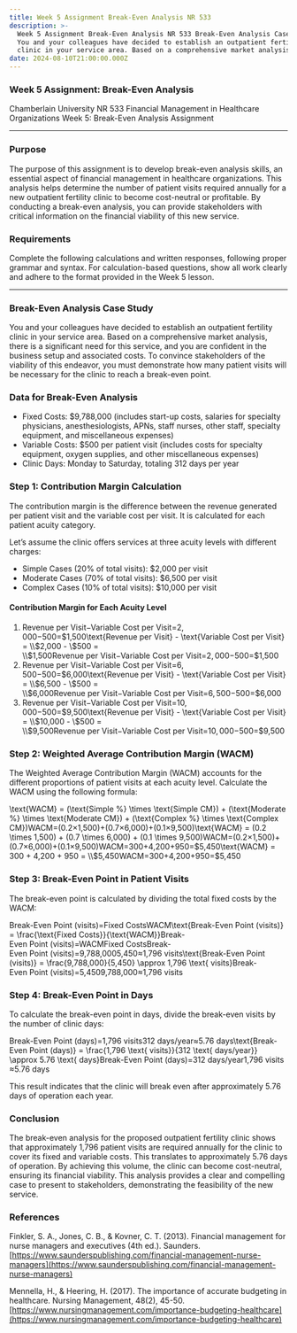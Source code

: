 ```yaml
---
title: Week 5 Assignment Break-Even Analysis NR 533
description: >-
  Week 5 Assignment Break-Even Analysis NR 533 Break-Even Analysis Case Study
  You and your colleagues have decided to establish an outpatient fertility
  clinic in your service area. Based on a comprehensive market analysis
date: 2024-08-10T21:00:00.000Z
---
```


### Week 5 Assignment: Break-Even Analysis

Chamberlain University
NR 533 Financial Management in Healthcare Organizations
Week 5: Break-Even Analysis Assignment

***

### Purpose

The purpose of this assignment is to develop break-even analysis skills, an essential aspect of financial management in healthcare organizations. This analysis helps determine the number of patient visits required annually for a new outpatient fertility clinic to become cost-neutral or profitable. By conducting a break-even analysis, you can provide stakeholders with critical information on the financial viability of this new service.

### Requirements

Complete the following calculations and written responses, following proper grammar and syntax. For calculation-based questions, show all work clearly and adhere to the format provided in the Week 5 lesson.

***

### Break-Even Analysis Case Study

You and your colleagues have decided to establish an outpatient fertility clinic in your service area. Based on a comprehensive market analysis, there is a significant need for this service, and you are confident in the business setup and associated costs. To convince stakeholders of the viability of this endeavor, you must demonstrate how many patient visits will be necessary for the clinic to reach a break-even point.

### Data for Break-Even Analysis

* Fixed Costs: $9,788,000 (includes start-up costs, salaries for specialty physicians, anesthesiologists, APNs, staff nurses, other staff, specialty equipment, and miscellaneous expenses)
* Variable Costs: $500 per patient visit (includes costs for specialty equipment, oxygen supplies, and other miscellaneous expenses)
* Clinic Days: Monday to Saturday, totaling 312 days per year

### Step 1: Contribution Margin Calculation

The contribution margin is the difference between the revenue generated per patient visit and the variable cost per visit. It is calculated for each patient acuity category.

Let’s assume the clinic offers services at three acuity levels with different charges:

* Simple Cases (20% of total visits): $2,000 per visit
* Moderate Cases (70% of total visits): $6,500 per visit
* Complex Cases (10% of total visits): $10,000 per visit

#### Contribution Margin for Each Acuity Level

1. Revenue per Visit−Variable Cost per Visit=$2,000−$500=$1,500\text{Revenue per Visit} - \text{Variable Cost per Visit} = \\$2,000 - \\$500 = \\$1,500Revenue per Visit−Variable Cost per Visit=$2,000−$500=$1,500
2. Revenue per Visit−Variable Cost per Visit=$6,500−$500=$6,000\text{Revenue per Visit} - \text{Variable Cost per Visit} = \\$6,500 - \\$500 = \\$6,000Revenue per Visit−Variable Cost per Visit=$6,500−$500=$6,000
3. Revenue per Visit−Variable Cost per Visit=$10,000−$500=$9,500\text{Revenue per Visit} - \text{Variable Cost per Visit} = \\$10,000 - \\$500 = \\$9,500Revenue per Visit−Variable Cost per Visit=$10,000−$500=$9,500

### Step 2: Weighted Average Contribution Margin (WACM)

The Weighted Average Contribution Margin (WACM) accounts for the different proportions of patient visits at each acuity level. Calculate the WACM using the following formula:

\text{WACM} = (\text{Simple %} \times \text{Simple CM}) + (\text{Moderate %} \times \text{Moderate CM}) + (\text{Complex %} \times \text{Complex CM})WACM=(0.2×1,500)+(0.7×6,000)+(0.1×9,500)\text{WACM} = (0.2 \times 1,500) + (0.7 \times 6,000) + (0.1 \times 9,500)WACM=(0.2×1,500)+(0.7×6,000)+(0.1×9,500)WACM=300+4,200+950=$5,450\text{WACM} = 300 + 4,200 + 950 = \\$5,450WACM=300+4,200+950=$5,450

### Step 3: Break-Even Point in Patient Visits

The break-even point is calculated by dividing the total fixed costs by the WACM:

Break-Even Point (visits)=Fixed CostsWACM\text{Break-Even Point (visits)} = \frac{\text{Fixed Costs}}{\text{WACM}}Break-Even Point (visits)=WACMFixed Costs​Break-Even Point (visits)=9,788,0005,450≈1,796 visits\text{Break-Even Point (visits)} = \frac{9,788,000}{5,450} \approx 1,796 \text{ visits}Break-Even Point (visits)=5,4509,788,000​≈1,796 visits

### Step 4: Break-Even Point in Days

To calculate the break-even point in days, divide the break-even visits by the number of clinic days:

Break-Even Point (days)=1,796 visits312 days/year≈5.76 days\text{Break-Even Point (days)} = \frac{1,796 \text{ visits}}{312 \text{ days/year}} \approx 5.76 \text{ days}Break-Even Point (days)=312 days/year1,796 visits​≈5.76 days

This result indicates that the clinic will break even after approximately 5.76 days of operation each year.

### Conclusion

The break-even analysis for the proposed outpatient fertility clinic shows that approximately 1,796 patient visits are required annually for the clinic to cover its fixed and variable costs. This translates to approximately 5.76 days of operation. By achieving this volume, the clinic can become cost-neutral, ensuring its financial viability. This analysis provides a clear and compelling case to present to stakeholders, demonstrating the feasibility of the new service.

### References

Finkler, S. A., Jones, C. B., & Kovner, C. T. (2013). Financial management for nurse managers and executives (4th ed.). Saunders. [https://www.saunderspublishing.com/financial-management-nurse-managers](https://www.saunderspublishing.com/financial-management-nurse-managers)

Mennella, H., & Heering, H. (2017). The importance of accurate budgeting in healthcare. Nursing Management, 48(2), 45-50. [https://www.nursingmanagement.com/importance-budgeting-healthcare](https://www.nursingmanagement.com/importance-budgeting-healthcare)
